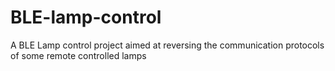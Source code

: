 # BLE-lamp-control
A BLE Lamp control project aimed at reversing the communication protocols of some remote controlled lamps
